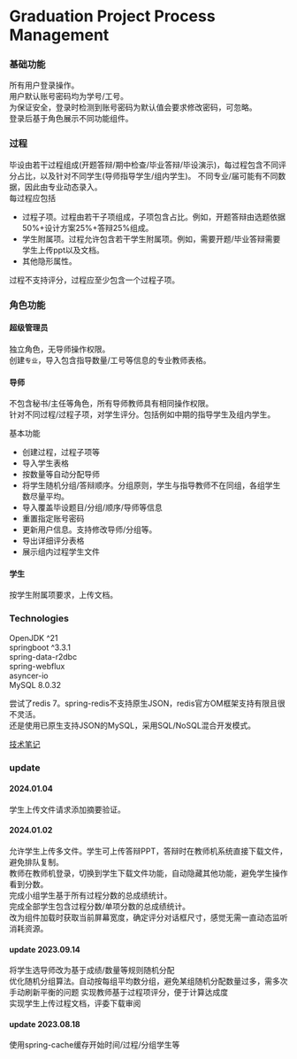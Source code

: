 # Graduation Project Process Management

### 基础功能

所有用户登录操作。  
用户默认账号密码均为学号/工号。  
为保证安全，登录时检测到账号密码为默认值会要求修改密码，可忽略。  
登录后基于角色展示不同功能组件。

### 过程

毕设由若干过程组成(开题答辩/期中检查/毕业答辩/毕设演示)，每过程包含不同评分占比，以及针对不同学生(导师指导学生/组内学生)。
不同专业/届可能有不同数据，因此由专业动态录入。  
每过程应包括
- 过程子项。过程由若干子项组成，子项包含占比。例如，开题答辩由选题依据50%+设计方案25%+答辩25%组成。
- 学生附属项。过程允许包含若干学生附属项。例如，需要开题/毕业答辩需要学生上传ppt以及文档。
- 其他隐形属性。

过程不支持评分，过程应至少包含一个过程子项。  

### 角色功能

#### 超级管理员

独立角色，无导师操作权限。    
创建`专业`，导入包含指导数量/工号等信息的专业教师表格。 

#### 导师

不包含秘书/主任等角色，所有导师教师具有相同操作权限。  
针对不同过程/过程子项，对学生评分。包括例如中期的指导学生及组内学生。  

基本功能
- 创建过程，过程子项等
- 导入学生表格
- 按数量等自动分配导师
- 将学生随机分组/答辩顺序。分组原则，学生与指导教师不在同组，各组学生数尽量平均。
- 导入覆盖毕设题目/分组/顺序/导师等信息
- 重置指定账号密码
- 更新用户信息。支持修改导师/分组等。
- 导出详细评分表格
- 展示组内过程学生文件

#### 学生

按学生附属项要求，上传文档。

### Technologies

OpenJDK ^21  
springboot ^3.3.1  
spring-data-r2dbc   
spring-webflux   
asyncer-io    
MySQL 8.0.32

尝试了redis 7。spring-redis不支持原生JSON，redis官方OM框架支持有限且很不灵活。  
还是使用已原生支持JSON的MySQL，采用SQL/NoSQL混合开发模式。

[技术笔记](./techs.md)

### update
#### 2024.01.04
学生上传文件请求添加摘要验证。  

#### 2024.01.02
允许学生上传多文件。学生可上传答辩PPT，答辩时在教师机系统直接下载文件，避免排队复制。  
教师在教师机登录，切换到学生下载文件功能，自动隐藏其他功能，避免学生操作看到分数。  
完成小组学生基于所有过程分数的总成绩统计。  
完成全部学生包含过程分数/单项分数的总成绩统计。  
改为组件加载时获取当前屏幕宽度，确定评分对话框尺寸，感觉无需一直动态监听消耗资源。

#### update 2023.09.14
将学生选导师改为基于成绩/数量等规则随机分配  
优化随机分组算法。自动按每组平均数分组，避免某组随机分配数量过多，需多次手动刷新平衡的问题
实现教师基于过程项评分，便于计算达成度  
实现学生上传过程文档，评委下载审阅

#### update 2023.08.18
使用spring-cache缓存开始时间/过程/分组学生等